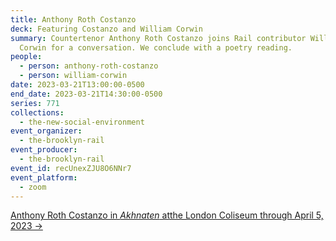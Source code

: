 ```yaml
---
title: Anthony Roth Costanzo
deck: Featuring Costanzo and William Corwin
summary: Countertenor Anthony Roth Costanzo joins Rail contributor William
  Corwin for a conversation. We conclude with a poetry reading.
people:
  - person: anthony-roth-costanzo
  - person: william-corwin
date: 2023-03-21T13:00:00-0500
end_date: 2023-03-21T14:30:00-0500
series: 771
collections:
  - the-new-social-environment
event_organizer:
  - the-brooklyn-rail
event_producer:
  - the-brooklyn-rail
event_id: recUnexZJU8O6NNr7
event_platform:
  - zoom
---
```

[A﻿nthony Roth Costanzo in *Akhnaten* atthe London Coliseum through April 5, 2023 →](https://www.eno.org/whats-on/akhnaten/)